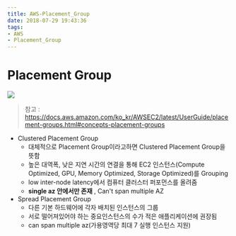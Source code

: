```yaml
---
title: AWS-Placement_Group
date: 2018-07-29 19:43:36
tags:
- AWS
- Placement_Group
---
```


# Placement Group

<img src = 'https://q00.github.io/img/aws.png'>


>참고 : https://docs.aws.amazon.com/ko_kr/AWSEC2/latest/UserGuide/placement-groups.html#concepts-placement-groups

- Clustered Placement Group 
    - 대체적으로 Placement Group이라고하면 Clustered Placement Group을 뜻함
    - 높은 대역폭, 낮은 지연 시간의 연결을 통해 EC2 인스턴스(Compute Optimized, GPU, Memory Optimized, Storage Optimized)를 Grouping
    - low inter-node latency에서 컴퓨터 클러스터 퍼포먼스를 올려줌
    - <b>single az 안에서만 존재</b> , Can't span multiple AZ
- Spread Placement Group
    - 다른 기본 하드웨어에 각자 배치된 인스턴스의 그룹
    - 서로 떨어져있어야 하는 중요인스턴스의 수가 적은 애플리케이션에 권장됨
    - can span multiple az(가용영역당 최대 7 실행 인스턴스 지원)